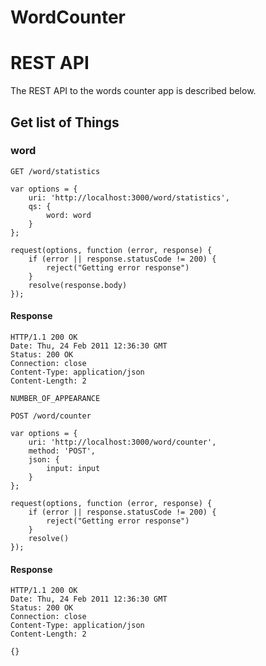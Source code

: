 # WordCounter

# REST API

The REST API to the words counter app is described below.

## Get list of Things

### word

`GET /word/statistics`

    var options = {
        uri: 'http://localhost:3000/word/statistics',
        qs: {
            word: word
        }
    };

    request(options, function (error, response) {
        if (error || response.statusCode != 200) {
            reject("Getting error response")
        }
        resolve(response.body)
    });

#### Response

    HTTP/1.1 200 OK
    Date: Thu, 24 Feb 2011 12:36:30 GMT
    Status: 200 OK
    Connection: close
    Content-Type: application/json
    Content-Length: 2

    NUMBER_OF_APPEARANCE


`POST /word/counter`

    var options = {
        uri: 'http://localhost:3000/word/counter',
        method: 'POST',
        json: {
            input: input
        }
    };

    request(options, function (error, response) {
        if (error || response.statusCode != 200) {
            reject("Getting error response")
        }
        resolve()
    });

#### Response

    HTTP/1.1 200 OK
    Date: Thu, 24 Feb 2011 12:36:30 GMT
    Status: 200 OK
    Connection: close
    Content-Type: application/json
    Content-Length: 2

    {}